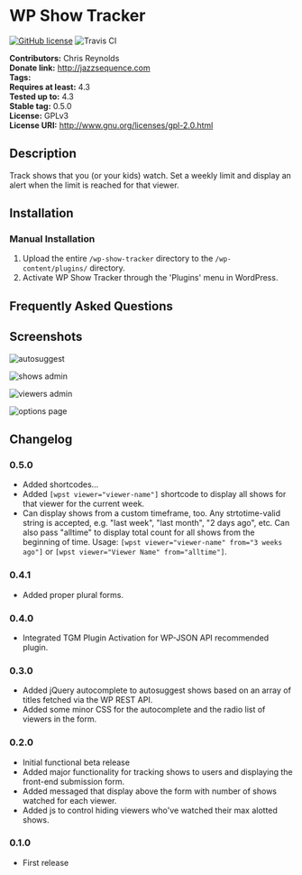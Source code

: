 # WP Show Tracker #
[![GitHub license](https://img.shields.io/badge/license-GPLv3-blue.svg)](https://github.com/jazzsequence/WP-Show-Tracker/blob/develop/LICENSE.md) ![Travis CI](https://travis-ci.org/jazzsequence/WP-Show-Tracker.svg?branch=develop)

**Contributors:**      Chris Reynolds  
**Donate link:**       http://jazzsequence.com  
**Tags:**  
**Requires at least:** 4.3  
**Tested up to:**      4.3  
**Stable tag:**        0.5.0  
**License:**           GPLv3  
**License URI:**       http://www.gnu.org/licenses/gpl-2.0.html  

## Description ##

Track shows that you (or your kids) watch. Set a weekly limit and display an alert when the limit is reached for that viewer.

## Installation ##

### Manual Installation ###

1. Upload the entire `/wp-show-tracker` directory to the `/wp-content/plugins/` directory.
2. Activate WP Show Tracker through the 'Plugins' menu in WordPress.

## Frequently Asked Questions ##


## Screenshots ##
![autosuggest](https://www.evernote.com/shard/s19/sh/40ed7517-6317-4599-bde2-76e20a0c5423/67ab3d66aeabcc7e/res/4500b424-08ba-423d-b11e-0b5e01c90ce4/show-tracker-title.gif)

![shows admin](https://www.evernote.com/l/ABPS4wftsA5BhZru9qqJ_Md-RgwmkPWxrWAB/image.png)

![viewers admin](https://www.evernote.com/l/ABN4INbSJD5Fl4UCKym5kGcJg7UiCKv2CDgB/image.png)

![options page](https://www.evernote.com/l/ABPbIgidTaNA3boDDEEjCbdfM5uEbzPBlLwB/image.png)

## Changelog ##

### 0.5.0 ###
* Added shortcodes...
* Added `[wpst viewer="viewer-name"]` shortcode to display all shows for that viewer for the current week.
* Can display shows from a custom timeframe, too. Any strtotime-valid string is accepted, e.g. "last week", "last month", "2 days ago", etc. Can also pass "alltime" to display total count for all shows from the beginning of time. Usage: `[wpst viewer="viewer-name" from="3 weeks ago"]` or `[wpst viewer="Viewer Name" from="alltime"]`.

### 0.4.1 ###
* Added proper plural forms.

### 0.4.0 ###
* Integrated TGM Plugin Activation for WP-JSON API recommended plugin.

### 0.3.0 ###
* Added jQuery autocomplete to autosuggest shows based on an array of titles fetched via the WP REST API.
* Added some minor CSS for the autocomplete and the radio list of viewers in the form.

### 0.2.0 ###
* Initial functional beta release
* Added major functionality for tracking shows to users and displaying the front-end submission form.
* Added messaged that display above the form with number of shows watched for each viewer.
* Added js to control hiding viewers who've watched their max alotted shows.

### 0.1.0 ###
* First release
